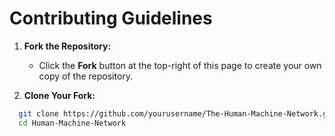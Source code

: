 # Contributing Guidelines

1. **Fork the Repository:**

   - Click the **Fork** button at the top-right of this page to create your own copy of the repository.

2. **Clone Your Fork:**

```bash
  git clone https://github.com/yourusername/The-Human-Machine-Network.git
  cd Human-Machine-Network
```
